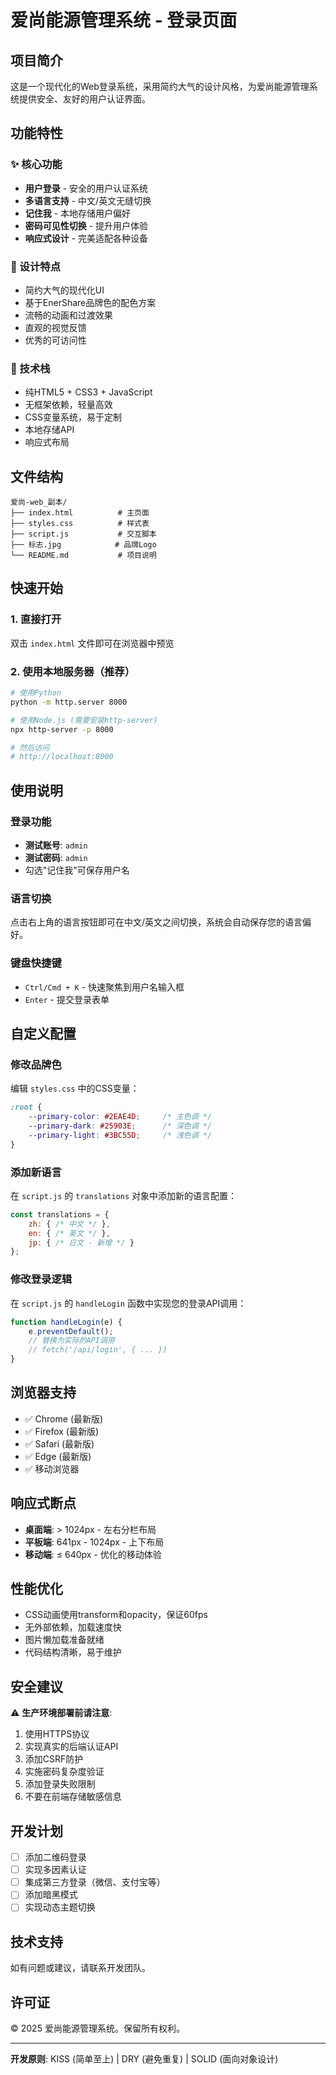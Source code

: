 # 爱尚能源管理系统 - 登录页面

## 项目简介

这是一个现代化的Web登录系统，采用简约大气的设计风格，为爱尚能源管理系统提供安全、友好的用户认证界面。

## 功能特性

### ✨ 核心功能
- **用户登录** - 安全的用户认证系统
- **多语言支持** - 中文/英文无缝切换
- **记住我** - 本地存储用户偏好
- **密码可见性切换** - 提升用户体验
- **响应式设计** - 完美适配各种设备

### 🎨 设计特点
- 简约大气的现代化UI
- 基于EnerShare品牌色的配色方案
- 流畅的动画和过渡效果
- 直观的视觉反馈
- 优秀的可访问性

### 🔧 技术栈
- 纯HTML5 + CSS3 + JavaScript
- 无框架依赖，轻量高效
- CSS变量系统，易于定制
- 本地存储API
- 响应式布局

## 文件结构

```
爱尚-web_副本/
├── index.html          # 主页面
├── styles.css          # 样式表
├── script.js           # 交互脚本
├── 标志.jpg            # 品牌Logo
└── README.md           # 项目说明
```

## 快速开始

### 1. 直接打开
双击 `index.html` 文件即可在浏览器中预览

### 2. 使用本地服务器（推荐）
```bash
# 使用Python
python -m http.server 8000

# 使用Node.js (需要安装http-server)
npx http-server -p 8000

# 然后访问
# http://localhost:8000
```

## 使用说明

### 登录功能
- **测试账号**: `admin`
- **测试密码**: `admin`
- 勾选"记住我"可保存用户名

### 语言切换
点击右上角的语言按钮即可在中文/英文之间切换，系统会自动保存您的语言偏好。

### 键盘快捷键
- `Ctrl/Cmd + K` - 快速聚焦到用户名输入框
- `Enter` - 提交登录表单

## 自定义配置

### 修改品牌色
编辑 `styles.css` 中的CSS变量：

```css
:root {
    --primary-color: #2EAE4D;     /* 主色调 */
    --primary-dark: #25903E;      /* 深色调 */
    --primary-light: #3BC55D;     /* 浅色调 */
}
```

### 添加新语言
在 `script.js` 的 `translations` 对象中添加新的语言配置：

```javascript
const translations = {
    zh: { /* 中文 */ },
    en: { /* 英文 */ },
    jp: { /* 日文 - 新增 */ }
};
```

### 修改登录逻辑
在 `script.js` 的 `handleLogin` 函数中实现您的登录API调用：

```javascript
function handleLogin(e) {
    e.preventDefault();
    // 替换为实际的API调用
    // fetch('/api/login', { ... })
}
```

## 浏览器支持

- ✅ Chrome (最新版)
- ✅ Firefox (最新版)
- ✅ Safari (最新版)
- ✅ Edge (最新版)
- ✅ 移动浏览器

## 响应式断点

- **桌面端**: > 1024px - 左右分栏布局
- **平板端**: 641px - 1024px - 上下布局
- **移动端**: ≤ 640px - 优化的移动体验

## 性能优化

- CSS动画使用transform和opacity，保证60fps
- 无外部依赖，加载速度快
- 图片懒加载准备就绪
- 代码结构清晰，易于维护

## 安全建议

⚠️ **生产环境部署前请注意**:

1. 使用HTTPS协议
2. 实现真实的后端认证API
3. 添加CSRF防护
4. 实施密码复杂度验证
5. 添加登录失败限制
6. 不要在前端存储敏感信息

## 开发计划

- [ ] 添加二维码登录
- [ ] 实现多因素认证
- [ ] 集成第三方登录（微信、支付宝等）
- [ ] 添加暗黑模式
- [ ] 实现动态主题切换

## 技术支持

如有问题或建议，请联系开发团队。

## 许可证

© 2025 爱尚能源管理系统。保留所有权利。

---

**开发原则**: KISS (简单至上) | DRY (避免重复) | SOLID (面向对象设计)
